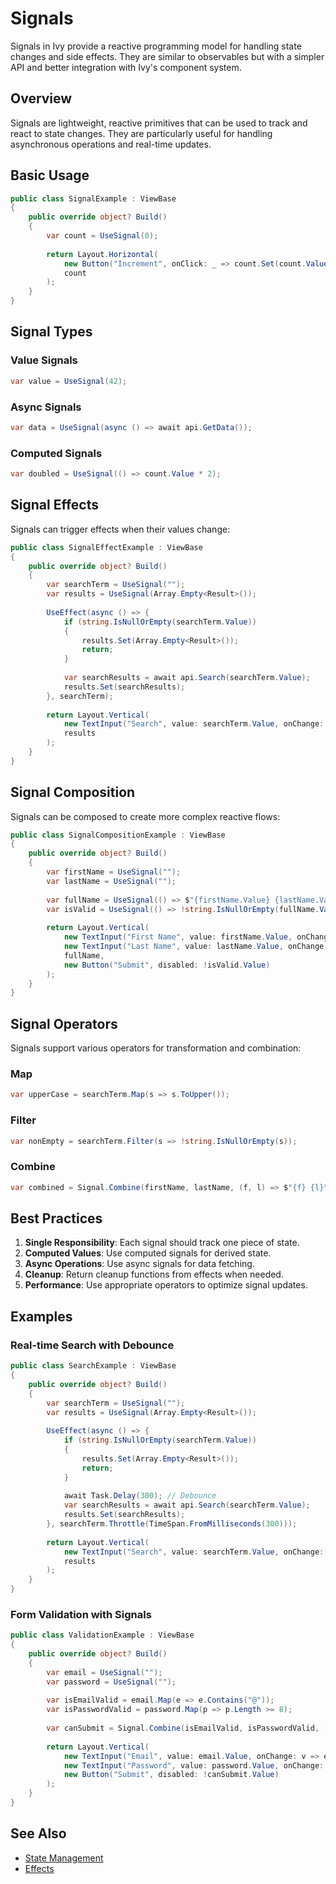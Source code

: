 # Signals

Signals in Ivy provide a reactive programming model for handling state changes and side effects. They are similar to observables but with a simpler API and better integration with Ivy's component system.

## Overview

Signals are lightweight, reactive primitives that can be used to track and react to state changes. They are particularly useful for handling asynchronous operations and real-time updates.

## Basic Usage

```csharp
public class SignalExample : ViewBase
{
    public override object? Build()
    {
        var count = UseSignal(0);
        
        return Layout.Horizontal(
            new Button("Increment", onClick: _ => count.Set(count.Value + 1)),
            count
        );
    }
}
```

## Signal Types

### Value Signals
```csharp
var value = UseSignal(42);
```

### Async Signals
```csharp
var data = UseSignal(async () => await api.GetData());
```

### Computed Signals
```csharp
var doubled = UseSignal(() => count.Value * 2);
```

## Signal Effects

Signals can trigger effects when their values change:

```csharp
public class SignalEffectExample : ViewBase
{
    public override object? Build()
    {
        var searchTerm = UseSignal("");
        var results = UseSignal(Array.Empty<Result>());
        
        UseEffect(async () => {
            if (string.IsNullOrEmpty(searchTerm.Value))
            {
                results.Set(Array.Empty<Result>());
                return;
            }
            
            var searchResults = await api.Search(searchTerm.Value);
            results.Set(searchResults);
        }, searchTerm);
        
        return Layout.Vertical(
            new TextInput("Search", value: searchTerm.Value, onChange: v => searchTerm.Set(v)),
            results
        );
    }
}
```

## Signal Composition

Signals can be composed to create more complex reactive flows:

```csharp
public class SignalCompositionExample : ViewBase
{
    public override object? Build()
    {
        var firstName = UseSignal("");
        var lastName = UseSignal("");
        
        var fullName = UseSignal(() => $"{firstName.Value} {lastName.Value}".Trim());
        var isValid = UseSignal(() => !string.IsNullOrEmpty(fullName.Value));
        
        return Layout.Vertical(
            new TextInput("First Name", value: firstName.Value, onChange: v => firstName.Set(v)),
            new TextInput("Last Name", value: lastName.Value, onChange: v => lastName.Set(v)),
            fullName,
            new Button("Submit", disabled: !isValid.Value)
        );
    }
}
```

## Signal Operators

Signals support various operators for transformation and combination:

### Map
```csharp
var upperCase = searchTerm.Map(s => s.ToUpper());
```

### Filter
```csharp
var nonEmpty = searchTerm.Filter(s => !string.IsNullOrEmpty(s));
```

### Combine
```csharp
var combined = Signal.Combine(firstName, lastName, (f, l) => $"{f} {l}");
```

## Best Practices

1. **Single Responsibility**: Each signal should track one piece of state.
2. **Computed Values**: Use computed signals for derived state.
3. **Async Operations**: Use async signals for data fetching.
4. **Cleanup**: Return cleanup functions from effects when needed.
5. **Performance**: Use appropriate operators to optimize signal updates.

## Examples

### Real-time Search with Debounce

```csharp
public class SearchExample : ViewBase
{
    public override object? Build()
    {
        var searchTerm = UseSignal("");
        var results = UseSignal(Array.Empty<Result>());
        
        UseEffect(async () => {
            if (string.IsNullOrEmpty(searchTerm.Value))
            {
                results.Set(Array.Empty<Result>());
                return;
            }
            
            await Task.Delay(300); // Debounce
            var searchResults = await api.Search(searchTerm.Value);
            results.Set(searchResults);
        }, searchTerm.Throttle(TimeSpan.FromMilliseconds(300)));
        
        return Layout.Vertical(
            new TextInput("Search", value: searchTerm.Value, onChange: v => searchTerm.Set(v)),
            results
        );
    }
}
```

### Form Validation with Signals

```csharp
public class ValidationExample : ViewBase
{
    public override object? Build()
    {
        var email = UseSignal("");
        var password = UseSignal("");
        
        var isEmailValid = email.Map(e => e.Contains("@"));
        var isPasswordValid = password.Map(p => p.Length >= 8);
        
        var canSubmit = Signal.Combine(isEmailValid, isPasswordValid, (e, p) => e && p);
        
        return Layout.Vertical(
            new TextInput("Email", value: email.Value, onChange: v => email.Set(v)),
            new TextInput("Password", value: password.Value, onChange: v => password.Set(v)),
            new Button("Submit", disabled: !canSubmit.Value)
        );
    }
}
```

## See Also

- [State Management](./State.md)
- [Effects](./Effects.md)